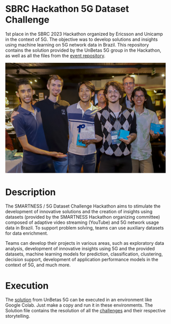 # SBRC Hackathon 5G Dataset Challenge
1st place in the SBRC 2023 Hackathon organized by Ericsson and Unicamp in the context of 5G. The objective was to develop solutions and insights using machine learning on 5G network data in Brazil. This repository contains the solution provided by the UnBetas 5G group in the Hackathon, as well as all the files from the [event repository](https://github.com/intrig-unicamp/hackathon5G/tree/main).

![First Place Award Receive](award_receive.jpeg)

# Description
The SMARTNESS / 5G Dataset Challenge Hackathon aims to stimulate the development of innovative solutions and the creation of insights using datasets (provided by the SMARTNESS Hackathon organizing committee) composed of adaptive video streaming (YouTube) and 5G network usage data in Brazil. To support problem solving, teams can use auxiliary datasets for data enrichment.

Teams can develop their projects in various areas, such as exploratory data analysis, development of innovative insights using 5G and the provided datasets, machine learning models for prediction, classification, clustering, decision support, development of application performance models in the context of 5G, and much more.

# Execution
The [solution](https://github.com/alexandrekaihara/SBRC-Hackathon-5G-Dataset-Challenge/blob/main/UnBetas_5G_Solution.ipynb) from UnBetas 5G can be executed in an environment like Google Colab. Just make a copy and run it in these environments. The Solution file contains the resolution of all the [challenges](https://github.com/alexandrekaihara/SBRC-Hackathon-5G-Dataset-Challenge/tree/main/challenges) and their respective storytelling.


